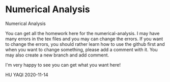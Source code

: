 # Numerical Analysis 
 Numerical Analysis 
 
You can get all the homework here for the numerical-analysis.
I may have many errors in the tex files and you may can change the errors.
If you want to change the errors, you should rather learn how to use the github first and when you want to change something, please add a comment with it.
You may also create a new branch and add comment.

I'm very happy to see you can get what you want here!

HU YAQI 
2020-11-14
